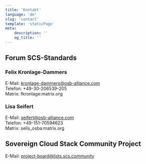 ```yaml
---
title: 'Kontakt'
language: 'de'
slug: 'contact'
template: 'staticPage'
meta:
    description: ''
    og_title: ''
---
```


## Forum SCS-Standards

### Felix Kronlage-Dammers

E-Mail:  kronlage-dammers@osb-alliance.com  
Telefon: +49-30-206539-205  
Matrix:  fkronlage:matrix.org  

### Lisa Seifert

E-Mail:  seifert@osb-alliance.com  
Telefon: +49-151-70594623  
Matrix:  selis_osba:matrix.org  

## Sovereign Cloud Stack Community Project

E-Mail: project-board@lists.scs.community

